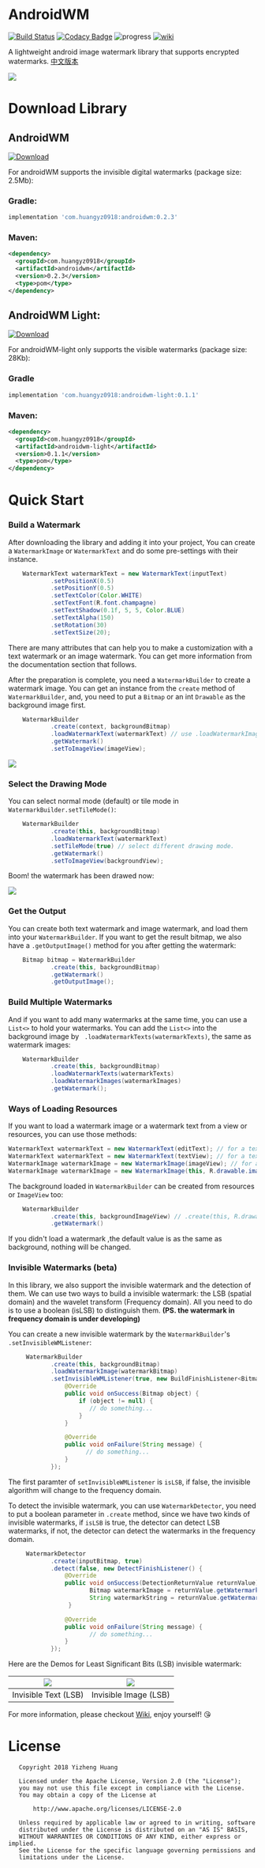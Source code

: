 # AndroidWM
[![Build Status](https://travis-ci.org/huangyz0918/AndroidWM.svg?branch=master)](https://travis-ci.org/huangyz0918/AndroidWM) [![Codacy Badge](https://api.codacy.com/project/badge/Grade/7f8e55520309410a95f71b54cfe8c381)](https://app.codacy.com/app/huangyz0918/AndroidWM?utm_source=github.com&utm_medium=referral&utm_content=huangyz0918/AndroidWM&utm_campaign=Badge_Grade_Dashboard) ![progress](https://img.shields.io/badge/progress-developing-yellow.svg) [![wiki](https://img.shields.io/badge/wiki-english-blue.svg)](https://github.com/huangyz0918/AndroidWM/blob/master/wikis/WIKI.md) 


A lightweight android image watermark library that supports encrypted watermarks. [中文版本](./README-CN.md)

<!--- ![](https://i.loli.net/2018/09/01/5b8aa948a2020.png) -->

![](https://i.loli.net/2018/09/11/5b97dddb4e407.png)

# Download Library 

## AndroidWM 
[ ![Download](https://api.bintray.com/packages/huangyz0918/androidwm/androidwm/images/download.svg) ](https://bintray.com/huangyz0918/androidwm/androidwm/_latestVersion) 

For androidWM supports the invisible digital watermarks (package size: 2.5Mb):
### Gradle:

```gradle
implementation 'com.huangyz0918:androidwm:0.2.3'
```

### Maven:

```xml
<dependency>
  <groupId>com.huangyz0918</groupId>
  <artifactId>androidwm</artifactId>
  <version>0.2.3</version>
  <type>pom</type>
</dependency>
```

## AndroidWM Light:
[ ![Download](https://api.bintray.com/packages/huangyz0918/androidwm/androidwm-light/images/download.svg) ](https://bintray.com/huangyz0918/androidwm/androidwm-light/_latestVersion)

For androidWM-light only supports the visible watermarks (package size: 28Kb):
### Gradle

```gradle
implementation 'com.huangyz0918:androidwm-light:0.1.1'
```

### Maven:

```xml
<dependency>
  <groupId>com.huangyz0918</groupId>
  <artifactId>androidwm-light</artifactId>
  <version>0.1.1</version>
  <type>pom</type>
</dependency>
```

# Quick Start
### Build a Watermark
After downloading the library and adding it into your project, You can create a `WatermarkImage` or `WatermarkText` and do some pre-settings with their instance.

```java
    WatermarkText watermarkText = new WatermarkText(inputText)
            .setPositionX(0.5)
            .setPositionY(0.5)
            .setTextColor(Color.WHITE)
            .setTextFont(R.font.champagne)
            .setTextShadow(0.1f, 5, 5, Color.BLUE)
            .setTextAlpha(150)
            .setRotation(30)
            .setTextSize(20);
```

There are many attributes that can help you to make a customization with a text watermark or an image watermark. You can get more information from the documentation section that follows.

After the preparation is complete, you need a `WatermarkBuilder` to create a watermark image. You can get an instance from the `create` method of `WatermarkBuilder`, and, you need to put a `Bitmap` or an int `Drawable` as the background image first.

```java
    WatermarkBuilder
            .create(context, backgroundBitmap)
            .loadWatermarkText(watermarkText) // use .loadWatermarkImage(watermarkImage) to load an image.
            .getWatermark()
            .setToImageView(imageView);
```

![](https://i.loli.net/2018/09/01/5b8aa948a2020.png)

### Select the Drawing Mode
You can select normal mode (default) or tile mode in `WatermarkBuilder.setTileMode()`:

```java
    WatermarkBuilder
            .create(this, backgroundBitmap)
            .loadWatermarkText(watermarkText)
            .setTileMode(true) // select different drawing mode.
            .getWatermark()
            .setToImageView(backgroundView);
```

Boom! the watermark has been drawed now:

![](https://i.loli.net/2018/09/02/5b8b6617a50c5.png)

### Get the Output
You can create both text watermark and image watermark, and load them into your `WatermarkBuilder`. If you want to get the result bitmap, we also have a `.getOutputImage()` method for you after getting the watermark:

```java
    Bitmap bitmap = WatermarkBuilder
            .create(this, backgroundBitmap)
            .getWatermark()
            .getOutputImage();
```

### Build Multiple Watermarks
And if you want to add many watermarks at the same time, you can use a `List<>` to hold your watermarks. You can add the `List<>` into the background image by ` .loadWatermarkTexts(watermarkTexts)`, the same as watermark images:

```java
    WatermarkBuilder
            .create(this, backgroundBitmap)
            .loadWatermarkTexts(watermarkTexts)
            .loadWatermarkImages(watermarkImages)
            .getWatermark();
```

### Ways of Loading Resources
If you want to load a watermark image or a watermark text from a view or resources, you can use those methods:

```java
WatermarkText watermarkText = new WatermarkText(editText); // for a text from EditText.
WatermarkText watermarkText = new WatermarkText(textView); // for a text from TextView.
WatermarkImage watermarkImage = new WatermarkImage(imageView); // for an image from ImageView.
WatermarkImage watermarkImage = new WatermarkImage(this, R.drawable.image); // for an image from Resource.
```

The background loaded in `WatermarkBuilder` can be created from resources or `ImageView` too: 

```java
    WatermarkBuilder
            .create(this, backgroundImageView) // .create(this, R.drawable.background)
            .getWatermark()
```

If you didn't load a watermark ,the default value is as the same as background, nothing will be changed.

### Invisible Watermarks (beta)

In this library, we also support the invisible watermark and the detection of them. We can use two ways to build a invisible watermark: the LSB (spatial domain) and the wavelet transform (Frequency domain). All you need to do is to use a boolean (isLSB) to distinguish them. __(PS. the watermark in frequency domain is under developing)__

You can create a new invisible watermark by the `WatermarkBuilder`'s `.setInvisibleWMListener`:

```java
     WatermarkBuilder
            .create(this, backgroundBitmap)
            .loadWatermarkImage(watermarkBitmap)
            .setInvisibleWMListener(true, new BuildFinishListener<Bitmap>() {
                @Override
                public void onSuccess(Bitmap object) {
                    if (object != null) {
                       // do something...
                    }
                }

                @Override
                public void onFailure(String message) {
                      // do something...
                }
            });
```
The first paramter of `setInvisibleWMListener` is `isLSB`, if false, the invisible algorithm will change to the frequency domain. 

To detect the invisible watermark, you can use `WatermarkDetector`, you need to put a boolean parameter in `.create` method, since we have two kinds of invisible watermarks, if `isLSB` is true, the detector can detect LSB watermarks, if not, the detector can detect the watermarks in the frequency domain.

```java
     WatermarkDetector
            .create(inputBitmap, true)
            .detect(false, new DetectFinishListener() {
                @Override
                public void onSuccess(DetectionReturnValue returnValue) {
                       Bitmap watermarkImage = returnValue.getWatermarkBitmap();
                       String watermarkString = returnValue.getWatermarkString();
                 }

                @Override
                public void onFailure(String message) {
                       // do something...
                }
            });
```

Here are the Demos for Least Significant Bits (LSB) invisible watermark:

|  ![](https://i.loli.net/2018/09/06/5b90f8d80402b.gif)   | ![](https://i.loli.net/2018/09/06/5b90f8d7936f9.gif) | 
| :-------------: | :-------------: | 
|    Invisible Text (LSB)   |   Invisible Image (LSB)    | 


For more information, please checkout [Wiki](https://github.com/huangyz0918/AndroidWM/blob/master/wikis/WIKI.md), enjoy yourself! :kissing_heart:


# License
```
   Copyright 2018 Yizheng Huang

   Licensed under the Apache License, Version 2.0 (the "License");
   you may not use this file except in compliance with the License.
   You may obtain a copy of the License at

       http://www.apache.org/licenses/LICENSE-2.0

   Unless required by applicable law or agreed to in writing, software
   distributed under the License is distributed on an "AS IS" BASIS,
   WITHOUT WARRANTIES OR CONDITIONS OF ANY KIND, either express or implied.
   See the License for the specific language governing permissions and
   limitations under the License.

```
